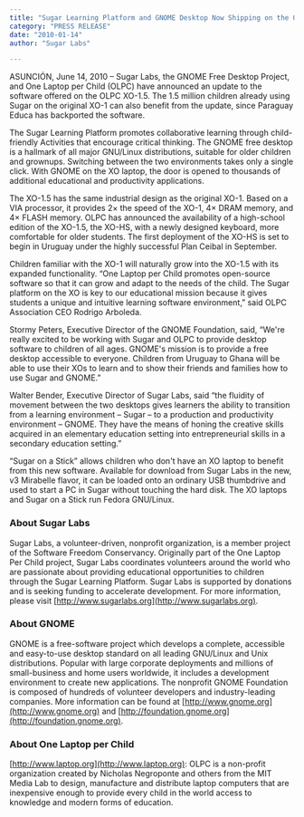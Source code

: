 ```yaml
---
title: "Sugar Learning Platform and GNOME Desktop Now Shipping on the One Laptop per Child XO-1.5; Will Run On New XO-HS"
category: "PRESS RELEASE"
date: "2010-01-14"
author: "Sugar Labs"

---
```

<!-- markdownlint-disable -->

ASUNCIÓN, June 14, 2010 – Sugar Labs, the GNOME Free Desktop Project, and One Laptop per Child (OLPC) have announced an update to the software offered on the OLPC XO-1.5. The 1.5 million children already using Sugar on the original XO-1 can also benefit from the update, since Paraguay Educa has backported the software.

The Sugar Learning Platform promotes collaborative learning through child-friendly Activities that encourage critical thinking. The GNOME free desktop is a hallmark of all major GNU/Linux distributions, suitable for older children and grownups. Switching between the two environments takes only a single click. With GNOME on the XO laptop, the door is opened to thousands of additional educational and productivity applications.

The XO-1.5 has the same industrial design as the original XO-1. Based on a VIA processor, it provides 2× the speed of the XO-1, 4× DRAM memory, and 4× FLASH memory. OLPC has announced the availability of a high-school edition of the XO-1.5, the XO-HS, with a newly designed keyboard, more comfortable for older students. The first deployment of the XO-HS is set to begin in Uruguay under the highly successful Plan Ceibal in September.

Children familiar with the XO-1 will naturally grow into the XO-1.5 with its expanded functionality. “One Laptop per Child promotes open-source software so that it can grow and adapt to the needs of the child. The Sugar platform on the XO is key to our educational mission because it gives students a unique and intuitive learning software environment,” said OLPC Association CEO Rodrigo Arboleda.

Stormy Peters, Executive Director of the GNOME Foundation, said, “We're really excited to be working with Sugar and OLPC to provide desktop software to children of all ages. GNOME's mission is to provide a free desktop accessible to everyone. Children from Uruguay to Ghana will be able to use their XOs to learn and to show their friends and families how to use Sugar and GNOME.”

Walter Bender, Executive Director of Sugar Labs, said “the fluidity of movement between the two desktops gives learners the ability to transition from a learning environment – Sugar – to a production and productivity environment – GNOME. They have the means of honing the creative skills acquired in an elementary education setting into entrepreneurial skills in a secondary education setting.”

“Sugar on a Stick” allows children who don't have an XO laptop to benefit from this new software. Available for download from Sugar Labs in the new, v3 Mirabelle flavor, it can be loaded onto an ordinary USB thumbdrive and used to start a PC in Sugar without touching the hard disk. The XO laptops and Sugar on a Stick run Fedora GNU/Linux.

### About Sugar Labs

Sugar Labs, a volunteer-driven, nonprofit organization, is a member project of the Software Freedom Conservancy. Originally part of the One Laptop Per Child project, Sugar Labs coordinates volunteers around the world who are passionate about providing educational opportunities to children through the Sugar Learning Platform. Sugar Labs is supported by donations and is seeking funding to accelerate development. For more information, please visit [http://www.sugarlabs.org](http://www.sugarlabs.org).

### About GNOME

GNOME is a free-software project which develops a complete, accessible and easy-to-use desktop standard on all leading GNU/Linux and Unix distributions. Popular with large corporate deployments and millions of small-business and home users worldwide, it includes a development environment to create new applications. The nonprofit GNOME Foundation is composed of hundreds of volunteer developers and industry-leading companies. More information can be found at [http://www.gnome.org](http://www.gnome.org) and [http://foundation.gnome.org](http://foundation.gnome.org).

### About One Laptop per Child

[http://www.laptop.org](http://www.laptop.org): OLPC is a non-profit organization created by Nicholas Negroponte and others from the MIT Media Lab to design, manufacture and distribute laptop computers that are inexpensive enough to provide every child in the world access to knowledge and modern forms of education.